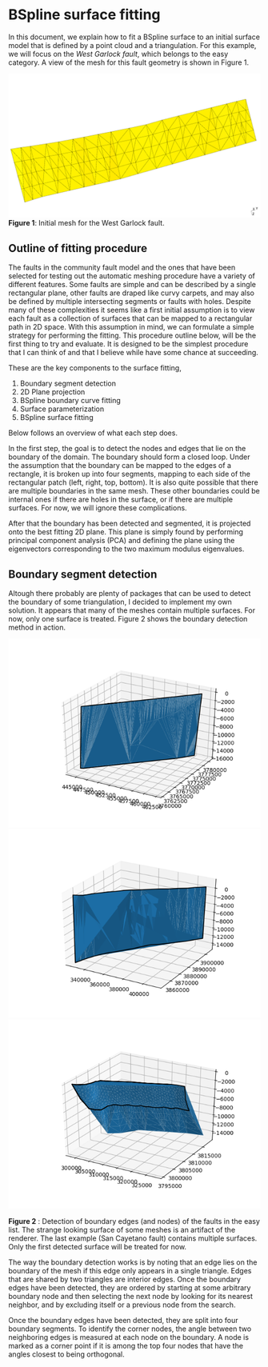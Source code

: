 # BSpline surface fitting
In this document, we explain how to fit a BSpline surface to an initial surface
model that is defined by a point cloud and a triangulation. For this example, we
will focus on the *West Garlock fault*, which belongs to the easy
category. A view of the mesh for this fault geometry is shown in Figure 1.

![](figures/west_garlock_initial.png)
**Figure 1**: Initial mesh for the West Garlock fault.



## Outline of fitting procedure
The faults in the community fault model and the ones that have been selected for
testing out the automatic meshing procedure have a variety of different
features. Some faults are simple and can be described by a single rectangular
plane, other faults are draped like curvy carpets, and may also be defined by
multiple intersecting segments or faults with holes. Despite many of these
complexities it seems like a first initial assumption is to view each fault as a
collection of surfaces that can be mapped to a rectangular path in 2D space.
With this assumption in mind, we can formulate a simple strategy for performing
the fitting. This procedure outline below, will be the first thing to try and
evaluate. It is designed to be the simplest procedure that I can think of and 
that I believe while have some chance at succeeding. 

These are the key components to the surface fitting, 

1. Boundary segment detection
2. 2D Plane projection
3. BSpline boundary curve fitting
4. Surface parameterization
5. BSpline surface fitting

Below follows an overview of what each step does.

In the first step, the goal is to detect the nodes and edges that lie on the
boundary of the domain. The boundary should form a closed loop. Under the
assumption that the boundary can be mapped to the edges of a rectangle, it is
broken up into four segments, mapping to each side of the rectangular patch
(left, right, top, bottom). It is also quite possible that there are multiple
boundaries in the same mesh. These other boundaries could be internal ones if
there are holes in the surface, or if there are multiple surfaces. For now, we
will ignore these complications.

After that the boundary has been detected and segmented, it is projected onto
the best fitting 2D plane. This plane is simply found by performing principal
component analysis (PCA) and defining the plane using the eigenvectors
corresponding to the two maximum modulus eigenvalues.

## Boundary segment detection
Altough there probably are plenty of packages that can be used to detect the
boundary of some triangulation, I decided to implement my own solution. It
appears that many of the meshes contain multiple surfaces. For now, only one
surface is treated. Figure 2 shows the boundary detection method in action.


![](figures/PNRA-CRSF-USAV-Fontana_Seismicity_lineament-CFM1_boundary.png)
![](figures/GRFS-GRFZ-WEST-Garlock_fault-CFM5_boundary.png)
![](figures/WTRA-NCVS-VNTB-Southern_San_Cayetano_fault-steep-JHAP-CFM5_boundary.png)

**Figure 2** : Detection of boundary edges (and nodes) of the faults in the easy
list. The strange looking surface of some meshes is an artifact of the
renderer. The last example (San Cayetano fault) contains multiple surfaces. Only
the first detected surface will be treated for now.

The way the boundary detection works is by noting that an edge lies on the
boundary of the mesh if this edge only appears in a single triangle. Edges that
are shared by two triangles are interior edges. Once the boundary edges have
been detected, they are ordered by starting at some arbitrary boundary node and
then selecting the next node by looking for its nearest neighbor, and by
excluding itself or a previous node from the search. 

Once the boundary edges have been detected, they are split into four boundary
segments. To identify the corner nodes, the angle between two neighboring edges
is measured at each node on the boundary. A node is marked as a corner point if it
is among the top four nodes that have the angles closest to being orthogonal.



